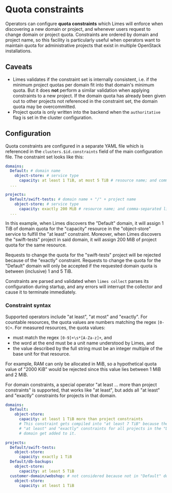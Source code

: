 # Quota constraints

Operators can configure **quota constraints** which Limes will enforce when discovering a new domain or project, and
whenever users request to change domain or project quota. Constraints are ordered by domain and project name, so this
facility is particularly useful when operators want to maintain quota for administrative projects that exist in multiple
OpenStack installations.

## Caveats

- Limes validates if the constraint set is internally consistent, i.e. if the minimum project quotas per domain fit into
  that domain's minimum quota. But it does **not** perform a similar validation when applying constraints to a new
  project. If the domain quota has already been given out to other projects not referenced in the constraint set, the
  domain quota may be overcommitted.
- Project quota is only written into the backend when the `authoritative` flag is set in the cluster configuration.

## Configuration

Quota constraints are configured in a separate YAML file which is referenced in the `clusters.$id.constraints` field of
the main configuration file. The constraint set looks like this:

```yaml
domains:
  Default: # domain name
    object-store: # service type
      capacity: at least 1 TiB, at most 5 TiB # resource name; and comma-separated list of operator and quota value
  ...

projects:
  Default/swift-tests: # domain name + "/" + project name
    object-store: # service type
      capacity: exactly 200 MiB # resource name; and comma-separated list of operator and quota value
  ...
```

In this example, when Limes discovers the "Default" domain, it will assign 1 TiB of domain quota for the "capacity"
resource in the "object-store" service to fulfill the "at least" constraint. Moreover, when Limes discovers the
"swift-tests" project in said domain, it will assign 200 MiB of project quota for the same resource.

Requests to change the quota for the "swift-tests" project will be rejected because of the "exactly" constraint.
Requests to change the quota for the "Default" domain will only be accepted if the requested domain quota is between
(inclusive) 1 and 5 TiB.

Constraints are parsed and validated when `limes collect` parses its configuration during startup, and any errors will
interrupt the collector and cause it to terminate immediately.

### Constraint syntax

Supported operators include "at least", "at most" and "exactly". For countable resources, the quota values are numbers
matching the regex `[0-9]+`. For measured resources, the quota values:

- must match the regex `[0-9]+\s*[A-Za-z]+`, and
- the word at the end must be a unit name understood by Limes, and
- the value described by the full string must be an integer multiple of the base unit for that resource.

For example, RAM can only be allocated in MiB, so a hypothetical quota value of "2000 KiB" would be rejected since this
value lies between 1 MiB and 2 MiB.

For domain constraints, a special operator "at least ... more than project constraints" is supported, that works like
"at least", but adds all "at least" and "exactly" constraints for projects in that domain.

```yaml
domains:
  Default:
    object-store:
      capacity: at least 1 TiB more than project constraints
      # This constraint gets compiled into "at least 7 TiB" because the
      # "at least" and "exactly" constraints for all projects in the "Default"
      # domain get added to it.

projects:
  Default/swift-tests:
    object-store:
      capacity: exactly 1 TiB
  Default/db-backups:
    object-store:
      capacity: at least 5 TiB
  customer-domain/webshop: # not considered because not in "Default" domain
    object-store:
      capacity: at least 1 TiB
```
